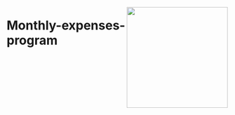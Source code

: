 <p><img align="right" src="https://ums.asu.edu.eg/images/logo.png" width="230" data-canonical-src="https://media.giphy.com/media/ieyl9zmCjO4b4t6qoY/giphy.gif" style="max-width:100%;"></p>
<p><h1> Monthly-expenses-program</h1></p>
